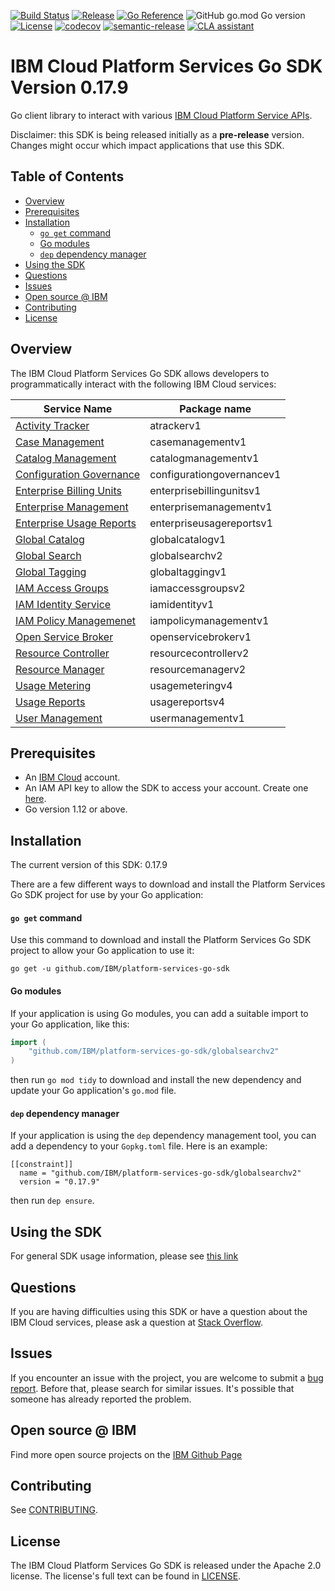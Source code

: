 [![Build Status](https://travis-ci.com/IBM/platform-services-go-sdk.svg?branch=main)](https://travis-ci.com/IBM/platform-services-go-sdk)
[![Release](https://img.shields.io/github/v/release/IBM/platform-services-go-sdk)](https://github.com/IBM/platform-services-go-sdk/releases/latest)
[![Go Reference](https://pkg.go.dev/badge/github.com/IBM/platform-services-go-sdk.svg)](https://pkg.go.dev/github.com/IBM/platform-services-go-sdk)
![GitHub go.mod Go version](https://img.shields.io/github/go-mod/go-version/IBM/platform-services-go-sdk)
[![License](https://img.shields.io/badge/License-Apache%202.0-blue.svg)](https://opensource.org/licenses/Apache-2.0)
[![codecov](https://codecov.io/gh/IBM/platform-services-go-sdk/branch/main/graph/badge.svg)](https://codecov.io/gh/IBM/platform-services-go-sdk)
[![semantic-release](https://img.shields.io/badge/%20%20%F0%9F%93%A6%F0%9F%9A%80-semantic--release-e10079.svg)](https://github.com/semantic-release/semantic-release)
[![CLA assistant](https://cla-assistant.io/readme/badge/ibm/platform-services-go-sdk)](https://cla-assistant.io/ibm/platform-services-go-sdk)


# IBM Cloud Platform Services Go SDK Version 0.17.9

Go client library to interact with various
[IBM Cloud Platform Service APIs](https://cloud.ibm.com/docs?tab=api-docs&category=platform_services).

Disclaimer: this SDK is being released initially as a **pre-release** version.
Changes might occur which impact applications that use this SDK.

## Table of Contents
<!--
  The TOC below is generated using the `markdown-toc` node package.

      https://github.com/jonschlinkert/markdown-toc

  You should regenerate the TOC after making changes to this file.

      npx markdown-toc -i README.md
  -->

<!-- toc -->

- [Overview](#overview)
- [Prerequisites](#prerequisites)
- [Installation](#installation)
    + [`go get` command](#go-get-command)
    + [Go modules](#go-modules)
    + [`dep` dependency manager](#dep-dependency-manager)
- [Using the SDK](#using-the-sdk)
- [Questions](#questions)
- [Issues](#issues)
- [Open source @ IBM](#open-source--ibm)
- [Contributing](#contributing)
- [License](#license)

<!-- tocstop -->

## Overview

The IBM Cloud Platform Services Go SDK allows developers to programmatically interact with the following IBM Cloud services:

Service Name | Package name 
--- | --- 
[Activity Tracker](https://test.cloud.ibm.com/apidocs/atracker) | atrackerv1
[Case Management](https://cloud.ibm.com/apidocs/case-management) | casemanagementv1
[Catalog Management](https://cloud.ibm.com/apidocs/resource-catalog/private-catalog) | catalogmanagementv1
[Configuration Governance](https://cloud.ibm.com/apidocs/security-compliance/config) | configurationgovernancev1
[Enterprise Billing Units](https://cloud.ibm.com/apidocs/enterprise-apis/billing-unit) | enterprisebillingunitsv1
[Enterprise Management](https://cloud.ibm.com/apidocs/enterprise-apis/enterprise) | enterprisemanagementv1
[Enterprise Usage Reports](https://cloud.ibm.com/apidocs/enterprise-apis/resource-usage-reports) | enterpriseusagereportsv1
[Global Catalog](https://cloud.ibm.com/apidocs/resource-catalog/global-catalog) | globalcatalogv1
[Global Search](https://cloud.ibm.com/apidocs/search) | globalsearchv2
[Global Tagging](https://cloud.ibm.com/apidocs/tagging) | globaltaggingv1
[IAM Access Groups](https://cloud.ibm.com/apidocs/iam-access-groups) | iamaccessgroupsv2
[IAM Identity Service](https://cloud.ibm.com/apidocs/iam-identity-token-api) | iamidentityv1
[IAM Policy Managemenet](https://cloud.ibm.com/apidocs/iam-policy-management) | iampolicymanagementv1
[Open Service Broker](https://cloud.ibm.com/apidocs/resource-controller/ibm-cloud-osb-api) | openservicebrokerv1
[Resource Controller](https://cloud.ibm.com/apidocs/resource-controller/resource-controller) | resourcecontrollerv2
[Resource Manager](https://cloud.ibm.com/apidocs/resource-controller/resource-manager) | resourcemanagerv2
[Usage Metering](https://cloud.ibm.com/apidocs/usage-metering) | usagemeteringv4
[Usage Reports](https://cloud.ibm.com/apidocs/metering-reporting) | usagereportsv4
[User Management](https://cloud.ibm.com/apidocs/user-management) | usermanagementv1

## Prerequisites

[ibm-cloud-onboarding]: https://cloud.ibm.com/registration

* An [IBM Cloud][ibm-cloud-onboarding] account.
* An IAM API key to allow the SDK to access your account. Create one
[here](https://cloud.ibm.com/iam/apikeys).
* Go version 1.12 or above.

## Installation
The current version of this SDK: 0.17.9

There are a few different ways to download and install the Platform Services Go SDK project for use by your
Go application:

#### `go get` command  
Use this command to download and install the Platform Services Go SDK project to allow your Go application to
use it:

```
go get -u github.com/IBM/platform-services-go-sdk
```

#### Go modules  
If your application is using Go modules, you can add a suitable import to your
Go application, like this:

```go
import (
	"github.com/IBM/platform-services-go-sdk/globalsearchv2"
)
```

then run `go mod tidy` to download and install the new dependency and update your Go application's
`go.mod` file.

#### `dep` dependency manager  
If your application is using the `dep` dependency management tool, you can add a dependency
to your `Gopkg.toml` file.  Here is an example:

```
[[constraint]]
  name = "github.com/IBM/platform-services-go-sdk/globalsearchv2"
  version = "0.17.9"

```

then run `dep ensure`.

## Using the SDK
For general SDK usage information, please see
[this link](https://github.com/IBM/ibm-cloud-sdk-common/blob/main/README.md)

## Questions

If you are having difficulties using this SDK or have a question about the IBM Cloud services,
please ask a question at
[Stack Overflow](http://stackoverflow.com/questions/ask?tags=ibm-cloud).

## Issues
If you encounter an issue with the project, you are welcome to submit a
[bug report](https://github.com/IBM/platform-services-go-sdk/issues).
Before that, please search for similar issues. It's possible that someone has already reported the problem.

## Open source @ IBM
Find more open source projects on the [IBM Github Page](http://ibm.github.io/)

## Contributing
See [CONTRIBUTING](CONTRIBUTING.md).

## License

The IBM Cloud Platform Services Go SDK is released under the Apache 2.0 license.
The license's full text can be found in [LICENSE](LICENSE).
